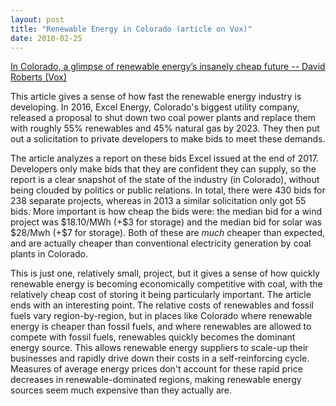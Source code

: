 ```yaml
---
layout: post
title: "Renewable Energy in Colorado (article on Vox)"
date: 2018-02-25
---
```


<p><a href="https://www.vox.com/energy-and-environment/2018/1/16/16895594/colorado-renewable-energy-future">In Colorado, a glimpse of renewable energy’s insanely cheap future -- David Roberts (Vox)</a></p>

<p>This article gives a sense of how fast the renewable energy industry is developing. In 2016, Excel Energy, Colorado's biggest utility company, released a proposal to shut down two coal power plants and replace them with roughly 55% renewables and 45% natural gas by 2023. They then put out a solicitation to private developers to make bids to meet these demands. </p>

<p>The article analyzes a report on these bids Excel issued at the end of 2017. Developers only make bids that they are confident they can supply, so the report is a clear snapshot of the state of the industry (in Colorado), without being clouded by politics or public relations. In total, there were 430 bids for 238 separate projects, whereas in 2013 a similar solicitation only got 55 bids. More important is how cheap the bids were: the median bid for a wind project was $18.10/MWh (+$3 for storage) and the median bid for solar was $28/Mwh (+$7 for storage). Both of these are <i>much</i> cheaper than expected, and are actually cheaper than conventional electricity generation by coal plants in Colorado.</p>

<p>This is just one, relatively small, project, but it gives a sense of how quickly renewable energy is becoming economically competitive with coal, with the relatively cheap cost of storing it being particularly important. The article ends with an interesting point. The relative costs of renewables and fossil fuels vary region-by-region, but in places like Colorado where renewable energy is cheaper than fossil fuels, and where renewables are allowed to compete with fossil fuels, renewables quickly becomes the dominant energy source. This allows renewable energy suppliers to scale-up their businesses and rapidly drive down their costs in a self-reinforcing cycle. Measures of average energy prices don't account for these rapid price decreases in renewable-dominated regions, making renewable energy sources seem much expensive than they actually are.</p>














